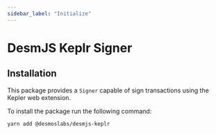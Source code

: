 ```yaml
---
sidebar_label: "Initialize"
---
```


# DesmJS Keplr Signer

## Installation

This package provides a `Signer` capable of sign transactions using the Kepler web extension.  

To install the package run the following command:

```shell
yarn add @desmoslabs/desmjs-keplr
```
